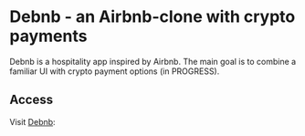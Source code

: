 # Debnb - an Airbnb-clone with crypto payments

Debnb is a hospitality app inspired by Airbnb. The main goal is to combine a familiar UI with crypto payment options (in PROGRESS).

## Access

Visit [Debnb](http://debnb-vercel-app.com/):
